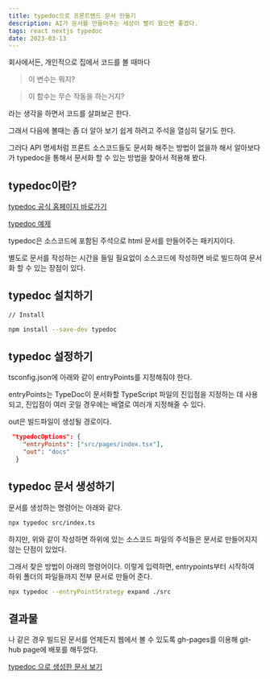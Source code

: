 ```yaml
---
title: typedoc으로 프론트엔드 문서 만들기
description: AI가 문서를 만들어주는 세상이 빨리 왔으면 좋겠다.
tags: react nextjs typedoc
date: 2023-03-13
---
```


회사에서든, 개인적으로 집에서 코드를 볼 때마다

> 이 변수는 뭐지?

> 이 함수는 무슨 작동을 하는거지?

라는 생각을 하면서 코드를 살펴보곤 한다.

그래서 다음에 볼때는 좀 더 알아 보기 쉽게 하려고 주석을 열심히 달기도 한다.

그러다 API 명세처럼 프론트 소스코드들도 문서화 해주는 방법이 없을까 해서 알아보다가 typedoc을 통해서 문서화 할 수 있는 방법을 찾아서 적용해 봤다.

## typedoc이란?

[typedoc 공식 홈페이지 바로가기](https://typedoc.org/)

[typedoc 예제](https://typedoc.org/example/)

typedoc은 소스코드에 포함된 주석으로 html 문서를 만들어주는 패키지이다.

별도로 문서를 작성하는 시간을 들일 필요없이 소스코드에 작성하면 바로 빌드하여 문서화 할 수 있는 장점이 있다.

## typedoc 설치하기

```bash
// Install

npm install --save-dev typedoc
```

## typedoc 설정하기

tsconfig.json에 아래와 같이 entryPoints를 지정해줘야 한다.

entryPoints는 TypeDoc이 문서화할 TypeScript 파일의 진입점을 지정하는 데 사용되고, 진입점이 여러 곳일 경우에는 배열로 여러개 지정해줄 수 있다.

out은 빌드파일이 생성될 경로이다.

```json
 "typedocOptions": {
    "entryPoints": ["src/pages/index.tsx"],
    "out": "docs"
  }
```

## typedoc 문서 생성하기

문서를 생성하는 명령어는 아래와 같다.

```bash
npx typedoc src/index.ts
```

하지만, 위와 같이 작성하면 하위에 있는 소스코드 파일의 주석들은 문서로 만들어지지 않는 단점이 있었다.

그래서 찾은 방법이 아래의 명령어이다. 이렇게 입력하면, entrypoints부터 시작하여 하위 폴더의 파일들까지 전부 문서로 만들어 준다.

```bash
npx typedoc --entryPointStrategy expand ./src
```

## 결과물

나 같은 경우 빌드된 문서를 언제든지 웹에서 볼 수 있도록 gh-pages를 이용해 git-hub page에 배포를 해두었다.

[typedoc 으로 생성한 문서 보기](https://nostrss.github.io/nextjs-blog/)
